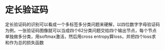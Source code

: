 # 定长验证码

定长验证码的识别可以看成一个多标签多分类问题来硬解，以四位数字字母验证码为例，一张验证码图像就可以当成四个62分类问题交给四个输出节点，每个节点单独做多分类，用softmax激活，然后用cross entropy算loss，并把四个loss求和作为总的损失函数